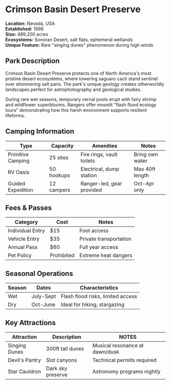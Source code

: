 # Crimson Basin Desert Preserve

**Location:** Nevada, USA  
**Established:** 1998  
**Size:** 489,200 acres  
**Ecosystems:** Sonoran Desert, salt flats, ephemeral wetlands  
**Unique Feature:** Rare "singing dunes" phenomenon during high winds

## Park Description
Crimson Basin Desert Preserve protects one of North America's most pristine desert ecosystems, where towering saguaro cacti stand sentinel over shimmering salt pans. The park's unique geology creates otherworldly landscapes perfect for astrophotography and geological studies.

During rare wet seasons, temporary vernal pools erupt with fairy shrimp and wildflower superblooms. Rangers offer moonlit "flash flood ecology tours" demonstrating how this harsh environment supports resilient lifeforms.

## Camping Information
| Type              | Capacity       | Amenities                  | Notes                     |
|-------------------|----------------|---------------------------|---------------------------|
| Primitive Camping | 25 sites       | Fire rings, vault toilets | Bring own water           |
| RV Oasis          | 50 hookups     | Electrical, dump station  | Max 40ft length           |
| Guided Expedition | 12 campers     | Ranger-led, gear provided | Oct-Apr only              |

## Fees & Passes
| Category            | Cost    | Notes                      |
|---------------------|---------|----------------------------|
| Individual Entry    | $15     | Foot access          |
| Vehicle Entry       | $35     | Private transportation     |
| Annual Pass         | $60     | Full year access           |
| Pet Policy          | Prohibited| Extreme heat dangers       |

## Seasonal Operations
| Season    | Dates       | Characteristics                  |
|-----------|-------------|-----------------------------------|
| Wet       | July-Sept   | Flash flood risks, limited access |
| Dry       | Oct-June    | Ideal for hiking, stargazing      |

## Key Attractions
| Attraction    | Description       | NOTES                  |
|-----------|-------------|-----------------------------------|
| Singing Dunes | 300ft tall dunes  | Musical resonance at dawn/dusk    |
| Devil's Pantry | Slot canyons  | Technical permits required        |
| Star Cauldron | Dark sky preserve | Astronomy programs nightly        |
